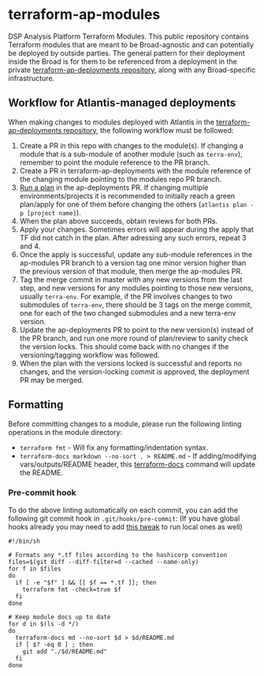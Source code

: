 # terraform-ap-modules
DSP Analysis Platform Terraform Modules. This public repository contains Terraform modules that are meant to be Broad-agnostic and can potentially be deployed by outside parties. The general pattern for their deployment inside the Broad is for them to be referenced from a deployment in the private [terraform-ap-deployments repository](https://github.com/broadinstitute/terraform-ap-deployments), along with any Broad-specific infrastructure.

## Workflow for Atlantis-managed deployments
When making changes to modules deployed with Atlantis in the [terraform-ap-deployments repository](https://github.com/broadinstitute/terraform-ap-deployments), the following workflow must be followed:
1. Create a PR in this repo with changes to the module(s). If changing a module that is a sub-module of another module (such as `terra-env`), remember to point the module reference to the PR branch.
2. Create a PR in terraform-ap-deployments with the module reference of the changing module pointing to the modules repo PR branch.
3. [Run a plan](https://github.com/broadinstitute/terraform-ap-deployments#3-iterate-using-atlantis) in the ap-deployments PR. If changing multiple environments/projects it is recommended to initially reach a green plan/apply for one of them before changing the others (`atlantis plan -p [project name]`).
4. When the plan above succeeds, obtain reviews for both PRs.
5. Apply your changes. Sometimes errors will appear during the apply that TF did not catch in the plan. After adressing any such errors, repeat 3 and 4.
6. Once the apply is successful, update any sub-module references in the ap-modules PR branch to a version tag one minor version higher than the previous version of that module, then merge the ap-modules PR.
7. Tag the merge commit in master with any new versions from the last step, and new versions for any modules pointing to those new versions, usually `terra-env`. For example, if the PR involves changes to two submodules of `terra-env`, there should be 3 tags on the merge commit, one for each of the two changed submodules and a new terra-env version.
8. Update the ap-deployments PR to point to the new version(s) instead of the PR branch, and run one more round of plan/review to sanity check the version locks. This should come back with no changes if the versioning/tagging workflow was followed.
9. When the plan with the versions locked is successful and reports no changes, and the version-locking commit is approved, the deployment PR may be merged.

## Formatting
Before committing changes to a module, please run the following linting operations in the module directory:
- `terraform fmt` - Will fix any formatting/indentation syntax.
- `terraform-docs markdown --no-sort . > README.md` - If adding/modifying vars/outputs/README header, this [terraform-docs](https://github.com/segmentio/terraform-docs) command will update the README.

### Pre-commit hook
To do the above linting automatically on each commit, you can add the following git commit hook in `.git/hooks/pre-commit`:
(If you have global hooks already you may need to add [this tweak](https://stackoverflow.com/a/49912720/2014408) to run local ones as well)
```
#!/bin/sh

# Formats any *.tf files according to the hashicorp convention
files=$(git diff --diff-filter=d --cached --name-only)
for f in $files
do
  if [ -e "$f" ] && [[ $f == *.tf ]]; then
    terraform fmt -check=true $f
  fi
done

# Keep module docs up to date
for d in $(ls -d */)
do
  terraform-docs md --no-sort $d > $d/README.md
  if [ $? -eq 0 ] ; then
    git add "./$d/README.md"
  fi
done
```
